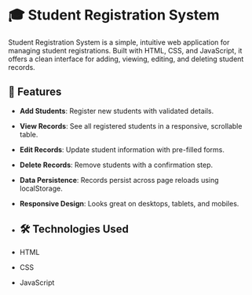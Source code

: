 # 🎓 Student Registration System

Student Registration System is a simple, intuitive web application for managing student registrations. Built with HTML, CSS, and JavaScript, 
it offers a clean interface for adding, viewing, editing, and deleting student records.

## 🌟 Features

- **Add Students**: Register new students with validated details.
- **View Records**: See all registered students in a responsive, scrollable table.
- **Edit Records**: Update student information with pre-filled forms.
- **Delete Records**: Remove students with a confirmation step.
- **Data Persistence**: Records persist across page reloads using localStorage.
- **Responsive Design**: Looks great on desktops, tablets, and mobiles.

- ## 🛠 Technologies Used

- HTML
- CSS
- JavaScript 

